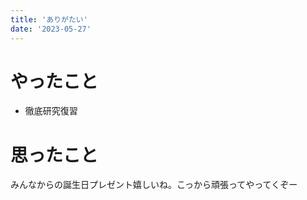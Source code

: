 ```yaml
---
title: 'ありがたい'
date: '2023-05-27'
---
```


# やったこと

- 徹底研究復習

# 思ったこと


みんなからの誕生日プレゼント嬉しいね。こっから頑張ってやってくぞー

